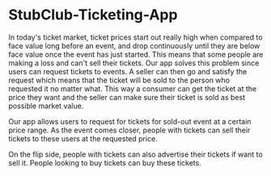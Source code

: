 # StubClub-Ticketing-App

In today's ticket market, ticket prices start out really high when compared to face value long before an event, and drop continuously until they are below face value once the event has just started. This means that some people are making a loss and can't sell their tickets. Our app solves this problem since users can request tickets to events. A seller can then go and satisfy the request which means that the ticket will be sold to the person who requested it no matter what. This way a consumer can get the ticket at the price they want and the seller can make sure their ticket is sold as best possible market value.

Our app allows users to request for tickets for sold-out event at a certain price range. As the event comes closer, people with tickets can sell their tickets to these users at the requested price.

On the flip side, people with tickets can also advertise their tickets if want to sell it. People looking to buy tickets can buy these tickets.
